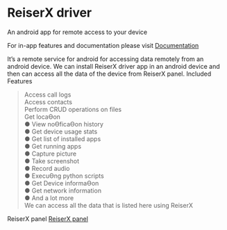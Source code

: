 # ReiserX driver
An android app for remote access to your device

For in-app features and documentation please visit [Documentation](http://reiserx.herokuapp.com/Documentation/)

It’s a remote service for android for accessing data remotely from an android device. We can install 
ReiserX driver app in an android device and then can access all the data of the device from ReiserX 
panel. 
Included Features  
> Access call logs  
> Access contacts  
> Perform CRUD operations on files  
> Get locaƟon  
● View noƟficaƟon history  
● Get device usage stats  
● Get list of installed apps  
● Get running apps  
● Capture picture  
● Take screenshot  
● Record audio  
● ExecuƟng python scripts  
● Get Device informaƟon  
● Get network information  
● And a lot more  
We can access all the data that is listed here using ReiserX  

ReiserX panel [ReiserX panel](https://github.com/skzeeshan365/ReiserX.panel)  
